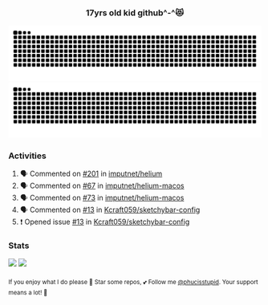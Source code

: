 <h3 align="center">17yrs old kid github^-^😻</h3>

![GitHub Contribution Grid Snake (Dark)](https://raw.githubusercontent.com/phucisstupid/phucisstupid/output/catppuccin-mocha.svg#gh-dark-mode-only)
![GitHub Contribution Grid Snake (Light)](https://raw.githubusercontent.com/phucisstupid/phucisstupid/output/github-contribution-grid-snake.svg#gh-light-mode-only)

### Activities

<!--START_SECTION:activity-->
1. 🗣 Commented on [#201](https://github.com/imputnet/helium/issues/201#issuecomment-3369027090) in [imputnet/helium](https://github.com/imputnet/helium)
2. 🗣 Commented on [#67](https://github.com/imputnet/helium-macos/issues/67#issuecomment-3368337433) in [imputnet/helium-macos](https://github.com/imputnet/helium-macos)
3. 🗣 Commented on [#73](https://github.com/imputnet/helium-macos/pull/73#issuecomment-3368333791) in [imputnet/helium-macos](https://github.com/imputnet/helium-macos)
4. 🗣 Commented on [#13](https://github.com/Kcraft059/sketchybar-config/issues/13#issuecomment-3367933526) in [Kcraft059/sketchybar-config](https://github.com/Kcraft059/sketchybar-config)
5. ❗ Opened issue [#13](https://github.com/Kcraft059/sketchybar-config/issues/13) in [Kcraft059/sketchybar-config](https://github.com/Kcraft059/sketchybar-config)
<!--END_SECTION:activity-->

### Stats

<div>
  <img width=400 src="https://github-readme-stats.vercel.app/api?username=phucisstupid&show_icons=true&theme=catppuccin_mocha"/>
  <img width=400 src="https://github-readme-stats.vercel.app/api/top-langs?username=phucisstupid&layout=compact&theme=catppuccin_mocha&card_width=395"/>
</div>

<sub>If you enjoy what I do please 🌟 Star some repos, 💕 Follow me [@phucisstupid](https://github.com/phucisstupid). Your support means a lot! 🥰
